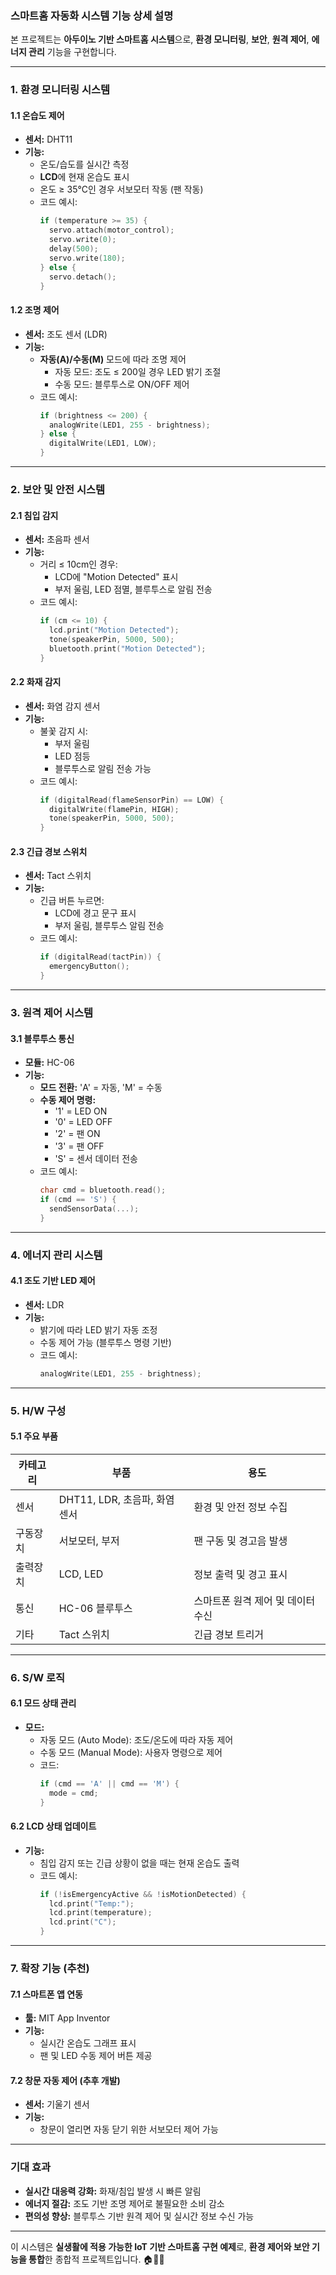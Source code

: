### **스마트홈 자동화 시스템 기능 상세 설명**
본 프로젝트는 **아두이노 기반 스마트홈 시스템**으로, **환경 모니터링**, **보안**, **원격 제어**, **에너지 관리** 기능을 구현합니다.

---

### **1. 환경 모니터링 시스템**
#### **1.1 온습도 제어**
- **센서:** DHT11  
- **기능:**  
  - 온도/습도를 실시간 측정  
  - **LCD**에 현재 온습도 표시  
  - 온도 ≥ 35°C인 경우 서보모터 작동 (팬 작동)
  - 코드 예시:
    ```cpp
    if (temperature >= 35) {
      servo.attach(motor_control);
      servo.write(0);
      delay(500);
      servo.write(180);
    } else {
      servo.detach();
    }
    ```

#### **1.2 조명 제어**
- **센서:** 조도 센서 (LDR)  
- **기능:**  
  - **자동(A)/수동(M)** 모드에 따라 조명 제어
    - 자동 모드: 조도 ≤ 200일 경우 LED 밝기 조절  
    - 수동 모드: 블루투스로 ON/OFF 제어  
  - 코드 예시:
    ```cpp
    if (brightness <= 200) {
      analogWrite(LED1, 255 - brightness);
    } else {
      digitalWrite(LED1, LOW);
    }
    ```

---

### **2. 보안 및 안전 시스템**
#### **2.1 침입 감지**
- **센서:** 초음파 센서  
- **기능:**  
  - 거리 ≤ 10cm인 경우:
    - LCD에 "Motion Detected" 표시  
    - 부저 울림, LED 점멸, 블루투스로 알림 전송  
  - 코드 예시:
    ```cpp
    if (cm <= 10) {
      lcd.print("Motion Detected");
      tone(speakerPin, 5000, 500);
      bluetooth.print("Motion Detected");
    }
    ```

#### **2.2 화재 감지**
- **센서:** 화염 감지 센서  
- **기능:**  
  - 불꽃 감지 시:
    - 부저 울림  
    - LED 점등  
    - 블루투스로 알림 전송 가능  
  - 코드 예시:
    ```cpp
    if (digitalRead(flameSensorPin) == LOW) {
      digitalWrite(flamePin, HIGH);
      tone(speakerPin, 5000, 500);
    }
    ```

#### **2.3 긴급 경보 스위치**
- **센서:** Tact 스위치  
- **기능:**  
  - 긴급 버튼 누르면:
    - LCD에 경고 문구 표시  
    - 부저 울림, 블루투스 알림 전송  
  - 코드 예시:
    ```cpp
    if (digitalRead(tactPin)) {
      emergencyButton();
    }
    ```

---

### **3. 원격 제어 시스템**
#### **3.1 블루투스 통신**
- **모듈:** HC-06  
- **기능:**  
  - **모드 전환:** 'A' = 자동, 'M' = 수동  
  - **수동 제어 명령:**  
    - '1' = LED ON  
    - '0' = LED OFF  
    - '2' = 팬 ON  
    - '3' = 팬 OFF  
    - 'S' = 센서 데이터 전송  
  - 코드 예시:
    ```cpp
    char cmd = bluetooth.read();
    if (cmd == 'S') {
      sendSensorData(...);
    }
    ```

---

### **4. 에너지 관리 시스템**
#### **4.1 조도 기반 LED 제어**
- **센서:** LDR  
- **기능:**  
  - 밝기에 따라 LED 밝기 자동 조정  
  - 수동 제어 가능 (블루투스 명령 기반)  
  - 코드 예시:
    ```cpp
    analogWrite(LED1, 255 - brightness);
    ```

---

### **5. H/W 구성**
#### **5.1 주요 부품**
| **카테고리**  | **부품**                        | **용도**                  |
|---------------|----------------------------------|----------------------------|
| 센서          | DHT11, LDR, 초음파, 화염 센서     | 환경 및 안전 정보 수집      |
| 구동장치      | 서보모터, 부저                   | 팬 구동 및 경고음 발생      |
| 출력장치      | LCD, LED                         | 정보 출력 및 경고 표시      |
| 통신          | HC-06 블루투스                   | 스마트폰 원격 제어 및 데이터 수신 |
| 기타          | Tact 스위치                      | 긴급 경보 트리거           |

---

### **6. S/W 로직**
#### **6.1 모드 상태 관리**
- **모드:**  
  - 자동 모드 (Auto Mode): 조도/온도에 따라 자동 제어  
  - 수동 모드 (Manual Mode): 사용자 명령으로 제어  
  - 코드:
    ```cpp
    if (cmd == 'A' || cmd == 'M') {
      mode = cmd;
    }
    ```

#### **6.2 LCD 상태 업데이트**
- **기능:**  
  - 침입 감지 또는 긴급 상황이 없을 때는 현재 온습도 출력  
  - 코드 예시:
    ```cpp
    if (!isEmergencyActive && !isMotionDetected) {
      lcd.print("Temp:");
      lcd.print(temperature);
      lcd.print("C");
    }
    ```

---

### **7. 확장 기능 (추천)**
#### **7.1 스마트폰 앱 연동**
- **툴:** MIT App Inventor  
- **기능:**  
  - 실시간 온습도 그래프 표시  
  - 팬 및 LED 수동 제어 버튼 제공  

#### **7.2 창문 자동 제어 (추후 개발)**
- **센서:** 기울기 센서  
- **기능:**  
  - 창문이 열리면 자동 닫기 위한 서보모터 제어 가능  

---

### **기대 효과**
- **실시간 대응력 강화:** 화재/침입 발생 시 빠른 알림  
- **에너지 절감:** 조도 기반 조명 제어로 불필요한 소비 감소  
- **편의성 향상:** 블루투스 기반 원격 제어 및 실시간 정보 수신 가능  

---

이 시스템은 **실생활에 적용 가능한 IoT 기반 스마트홈 구현 예제**로, **환경 제어와 보안 기능을 통합**한 종합적 프로젝트입니다. 🏠🔧📱
